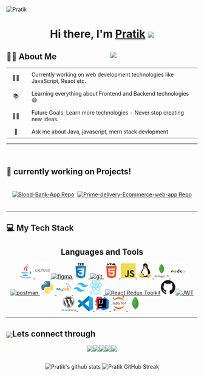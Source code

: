 ![Pratik](https://github.com/PratikHGhadge/PratikHGhadge/assets/93422248/c337ab43-66ac-4757-94e3-7b92e4ee40ae)

 
<div align="center">
   <h1>Hi there, I'm <a href="https://github.com/PratikHGhadge/PratikHGhadge">Pratik</a> <img src="https://media.giphy.com/media/hvRJCLFzcasrR4ia7z/giphy.gif" width="25px"> </h1>
</div>

<div align="center">
  <img align='right' src="https://media.giphy.com/media/M9gbBd9nbDrOTu1Mqx/giphy.gif" width="230">

  <h2 style="margin-: 0;" align='left' >👨‍💻 About Me</h2>
  <table style="border-collapse: collapse;">
    <tr>
      <td style="padding: 8px 16px; text-align: center;">👨‍💻</td>
      <td style="padding: 8px 16px; text-align: left;">Currently working on web development technologies like JavaScript, React etc.</td>
    </tr>
    <tr>
      <td style="padding: 8px 16px; text-align: center;">📚</td>
      <td style="padding: 8px 16px; text-align: left;">Learning everything about Frontend and Backend technologies 😅</td>
    </tr>
    <tr>
      <td style="padding: 8px 16px; text-align: center;">💪🏼</td>
      <td style="padding: 8px 16px; text-align: left;">Future Goals: Learn more technologies - Never stop creating new ideas.</td>
    </tr>
    <tr>
      <td style="padding: 8px 16px; text-align: center;">💬</td>
      <td style="padding: 8px 16px; text-align: left;">Ask me about Java, javascript, mern stack devlopment</td>
    </tr>
  </table>
</div>
<div align="center">
<hr>
<Br>
<h2 align="left">🎨 currently working on Projects! </h2>
<Br>
  
<div style="display: flex; justify-content: center; margin:4px">
  <a style="margin-right:4px" href="https://github.com/PratikHGhadge/Blood-Bank-App.git">
    <img src="https://github-readme-stats.vercel.app/api/pin/?username=PratikHGhadge&repo=Blood-Bank-App" alt="Blood-Bank-App Repo" />
  </a>
  <a style="margin-left:4px " href="https://github.com/PratikHGhadge/Prime-delivery-Ecommerce-web-app.git">
    <img src="https://github-readme-stats.vercel.app/api/pin/?username=PratikHGhadge&repo=Prime-delivery-Ecommerce-web-app" alt="Prime-delivery-Ecommerce-web-app  Repo" />
  </a>
 
</div>

<Br>
<hr>
  <h2 style="margin-: 0;" align='left' >💻 My Tech Stack  </h2>
  
<h2 align="center">Languages and Tools</h2>

<p align="center">
 <a href="https://www.java.com" target="_blank">
  <img src="https://raw.githubusercontent.com/devicons/devicon/master/icons/java/java-original.svg" alt="Java" width="40" height="40"/></a><a href="https://expressjs.com" target="_blank"> <img src="https://raw.githubusercontent.com/devicons/devicon/master/icons/express/express-original-wordmark.svg" alt="express" width="40" height="40"/> </a> <a href="https://www.figma.com/" target="_blank"> <img src="https://www.vectorlogo.zone/logos/figma/figma-icon.svg" alt="figma" width="40" height="40"/> </a><a href="https://www.w3schools.com/css/" target="_blank"> <img src="https://raw.githubusercontent.com/devicons/devicon/master/icons/css3/css3-original-wordmark.svg" alt="css3" width="40" height="40"/> </a><a href="https://git-scm.com/" target="_blank"> <img src="https://www.vectorlogo.zone/logos/git-scm/git-scm-icon.svg" alt="git" width="40" height="40"/> </a> <a href="https://www.w3.org/html/" target="_blank"> <img src="https://raw.githubusercontent.com/devicons/devicon/master/icons/html5/html5-original-wordmark.svg" alt="html5" width="40" height="40"/> </a> <a href="https://developer.mozilla.org/en-US/docs/Web/JavaScript" target="_blank"> <img src="https://raw.githubusercontent.com/devicons/devicon/master/icons/javascript/javascript-original.svg" alt="javascript" width="40" height="40"/> </a> <a href="https://www.linux.org/" target="_blank"> <img src="https://raw.githubusercontent.com/devicons/devicon/master/icons/linux/linux-original.svg" alt="linux" width="40" height="40"/> </a> <a href="https://www.mongodb.com/" target="_blank"> <img src="https://raw.githubusercontent.com/devicons/devicon/master/icons/mongodb/mongodb-original-wordmark.svg" alt="mongodb" width="40" height="40"/> </a> <a href="https://nodejs.org" target="_blank"> <img src="https://raw.githubusercontent.com/devicons/devicon/master/icons/nodejs/nodejs-original-wordmark.svg" alt="nodejs" width="40" height="40"/> </a> <a href="https://postman.com" target="_blank"> <img src="https://www.vectorlogo.zone/logos/getpostman/getpostman-icon.svg" alt="postman" width="40" height="40"/> </a> <a href="https://www.python.org" target="_blank"> <img src="https://raw.githubusercontent.com/devicons/devicon/master/icons/python/python-original.svg" alt="python" width="40" height="40"/> </a><a href="https://www.mysql.com" target="_blank">
  <img src="https://raw.githubusercontent.com/devicons/devicon/master/icons/mysql/mysql-original-wordmark.svg" alt="MySQL" width="40" height="40"/>
</a><a href="https://tailwindcss.com" target="_blank">  <img src="https://raw.githubusercontent.com/devicons/devicon/master/icons/tailwindcss/tailwindcss-plain.svg" alt="Tailwind CSS" width="40" height="40"/></a><a href="https://reactrouter.com" target="_blank"><img src="https://raw.githubusercontent.com/devicons/devicon/master/icons/react/react-original-wordmark.svg" alt="React Router DOM" width="40" height="40"/>
</a><a href="https://redux-toolkit.js.org" target="_blank">
  <img src="https://redux-toolkit.js.org/img/redux.svg" alt="React Redux Toolkit" width="40" height="40"/></a><a href="https://github.com" target="_blank"><img src="https://raw.githubusercontent.com/devicons/devicon/master/icons/github/github-original.svg" alt="GitHub" width="40" height="40"/></a><a href="https://jwt.io" target="_blank"><img src="https://jwt.io/img/pic_logo.svg" alt="JWT" width="40" height="40"/></a><a href="https://wordpress.org" target="_blank"><img src="https://raw.githubusercontent.com/devicons/devicon/master/icons/wordpress/wordpress-original.svg" alt="WordPress" width="40" height="40"/></a><!-- Visual Studio Code (VS Code) --><a href="https://code.visualstudio.com" target="_blank">
  <img src="https://raw.githubusercontent.com/devicons/devicon/master/icons/vscode/vscode-original.svg" alt="Visual Studio Code" width="40" height="40"/>
</a><!-- IntelliJ IDEA --><a href="https://www.jetbrains.com/idea/" target="_blank">
  <img src="https://raw.githubusercontent.com/devicons/devicon/master/icons/intellij/intellij-original.svg" alt="IntelliJ IDEA" width="40" height="40"/>
</a><!-- Jupyter Notebook --><a href="https://jupyter.org" target="_blank">
  <img src="https://raw.githubusercontent.com/devicons/devicon/master/icons/jupyter/jupyter-original-wordmark.svg" alt="Jupyter Notebook" width="40" height="40"/>
</a><!-- MongoDB Compass --><a href="https://www.mongodb.com/products/compass" target="_blank"><img src="https://raw.githubusercontent.com/devicons/devicon/master/icons/mongodb/mongodb-original.svg" alt="MongoDB Compass" width="40" height="40"/>
</a>
 </p>

</div >
<div>
<hr>
<h2 style="margin-: 0;" align='left' ><img align='center' src='https://raw.githubusercontent.com/ShahriarShafin/ShahriarShafin/main/Assets/handshake.gif' width="100px">Lets connect through  </h2>

<p align="center">
<a href="https://twitter.com/PratikHG2001"><img src="https://img.icons8.com/color/48/000000/twitter--v1.png"/></a></a><a href="https://www.linkedin.com/in/pratik-ghadge-7b5056210"><img src="https://img.icons8.com/color/48/000000/linkedin.png"/></a><a href="https://hashnode.com/@CodeWithPratik"><img src="https://img.icons8.com/color/48/000000/hashnode.png"/></a><a href="https://github.com/PratikHGhadge"><img src="https://img.icons8.com/color/48/000000/github.png"/></a><a href="https://www.instagram.com/pratik_ghadge77/"><img src="https://img.icons8.com/color/48/000000/instagram-new.png"/></a>
</p>
</div>

<div align='center'  style="display: flex; justify-content: center; margin:4px">

![Pratik's github stats](https://github-readme-stats.vercel.app/api?username=PratikHGhadge&show_icons=true&theme=tokyonight) ![Pratik GitHub Streak](https://github-readme-streak-stats.herokuapp.com/?user=PratikHGhadge&theme=tokyonight)

</div>
